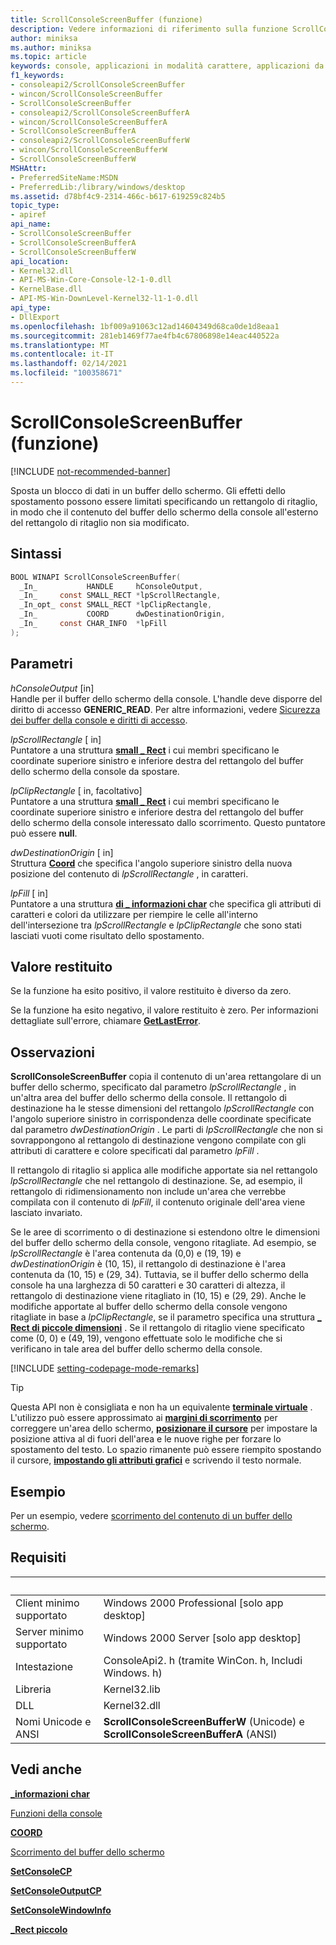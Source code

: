```yaml
---
title: ScrollConsoleScreenBuffer (funzione)
description: Vedere informazioni di riferimento sulla funzione ScrollConsoleScreenBuffer, che consente di spostare un blocco di dati in un buffer dello schermo.
author: miniksa
ms.author: miniksa
ms.topic: article
keywords: console, applicazioni in modalità carattere, applicazioni da riga di comando, applicazioni di terminale, api della console
f1_keywords:
- consoleapi2/ScrollConsoleScreenBuffer
- wincon/ScrollConsoleScreenBuffer
- ScrollConsoleScreenBuffer
- consoleapi2/ScrollConsoleScreenBufferA
- wincon/ScrollConsoleScreenBufferA
- ScrollConsoleScreenBufferA
- consoleapi2/ScrollConsoleScreenBufferW
- wincon/ScrollConsoleScreenBufferW
- ScrollConsoleScreenBufferW
MSHAttr:
- PreferredSiteName:MSDN
- PreferredLib:/library/windows/desktop
ms.assetid: d78bf4c9-2314-466c-b617-619259c824b5
topic_type:
- apiref
api_name:
- ScrollConsoleScreenBuffer
- ScrollConsoleScreenBufferA
- ScrollConsoleScreenBufferW
api_location:
- Kernel32.dll
- API-MS-Win-Core-Console-l2-1-0.dll
- KernelBase.dll
- API-MS-Win-DownLevel-Kernel32-l1-1-0.dll
api_type:
- DllExport
ms.openlocfilehash: 1bf009a91063c12ad14604349d68ca0de1d8eaa1
ms.sourcegitcommit: 281eb1469f77ae4fb4c67806898e14eac440522a
ms.translationtype: MT
ms.contentlocale: it-IT
ms.lasthandoff: 02/14/2021
ms.locfileid: "100358671"
---
```

# <a name="scrollconsolescreenbuffer-function"></a>ScrollConsoleScreenBuffer (funzione)

[!INCLUDE [not-recommended-banner](./includes/not-recommended-banner.md)]

Sposta un blocco di dati in un buffer dello schermo. Gli effetti dello spostamento possono essere limitati specificando un rettangolo di ritaglio, in modo che il contenuto del buffer dello schermo della console all'esterno del rettangolo di ritaglio non sia modificato.

## <a name="syntax"></a>Sintassi

```C
BOOL WINAPI ScrollConsoleScreenBuffer(
  _In_           HANDLE     hConsoleOutput,
  _In_     const SMALL_RECT *lpScrollRectangle,
  _In_opt_ const SMALL_RECT *lpClipRectangle,
  _In_           COORD      dwDestinationOrigin,
  _In_     const CHAR_INFO  *lpFill
);
```

## <a name="parameters"></a>Parametri

*hConsoleOutput* \[in\]  
Handle per il buffer dello schermo della console. L'handle deve disporre del diritto di accesso **GENERIC\_READ**. Per altre informazioni, vedere [Sicurezza dei buffer della console e diritti di accesso](console-buffer-security-and-access-rights.md).

*lpScrollRectangle* \[ in\]  
Puntatore a una struttura [**small \_ Rect**](small-rect-str.md) i cui membri specificano le coordinate superiore sinistro e inferiore destra del rettangolo del buffer dello schermo della console da spostare.

*lpClipRectangle* \[ in, facoltativo\]  
Puntatore a una struttura [**small \_ Rect**](small-rect-str.md) i cui membri specificano le coordinate superiore sinistro e inferiore destra del rettangolo del buffer dello schermo della console interessato dallo scorrimento. Questo puntatore può essere **null**.

*dwDestinationOrigin* \[ in\]  
Struttura [**Coord**](coord-str.md) che specifica l'angolo superiore sinistro della nuova posizione del contenuto di *lpScrollRectangle* , in caratteri.

*lpFill* \[ in\]  
Puntatore a una struttura [**di \_ informazioni char**](char-info-str.md) che specifica gli attributi di caratteri e colori da utilizzare per riempire le celle all'interno dell'intersezione tra *lpScrollRectangle* e *lpClipRectangle* che sono stati lasciati vuoti come risultato dello spostamento.

## <a name="return-value"></a>Valore restituito

Se la funzione ha esito positivo, il valore restituito è diverso da zero.

Se la funzione ha esito negativo, il valore restituito è zero. Per informazioni dettagliate sull'errore, chiamare [**GetLastError**](/windows/win32/api/errhandlingapi/nf-errhandlingapi-getlasterror).

## <a name="remarks"></a>Osservazioni

**ScrollConsoleScreenBuffer** copia il contenuto di un'area rettangolare di un buffer dello schermo, specificato dal parametro *lpScrollRectangle* , in un'altra area del buffer dello schermo della console. Il rettangolo di destinazione ha le stesse dimensioni del rettangolo *lpScrollRectangle* con l'angolo superiore sinistro in corrispondenza delle coordinate specificate dal parametro *dwDestinationOrigin* . Le parti di *lpScrollRectangle* che non si sovrappongono al rettangolo di destinazione vengono compilate con gli attributi di carattere e colore specificati dal parametro *lpFill* .

Il rettangolo di ritaglio si applica alle modifiche apportate sia nel rettangolo *lpScrollRectangle* che nel rettangolo di destinazione. Se, ad esempio, il rettangolo di ridimensionamento non include un'area che verrebbe compilata con il contenuto di *lpFill*, il contenuto originale dell'area viene lasciato invariato.

Se le aree di scorrimento o di destinazione si estendono oltre le dimensioni del buffer dello schermo della console, vengono ritagliate. Ad esempio, se *lpScrollRectangle* è l'area contenuta da (0,0) e (19, 19) e *dwDestinationOrigin* è (10, 15), il rettangolo di destinazione è l'area contenuta da (10, 15) e (29, 34). Tuttavia, se il buffer dello schermo della console ha una larghezza di 50 caratteri e 30 caratteri di altezza, il rettangolo di destinazione viene ritagliato in (10, 15) e (29, 29). Anche le modifiche apportate al buffer dello schermo della console vengono ritagliate in base a *lpClipRectangle*, se il parametro specifica una struttura [**\_ Rect di piccole dimensioni**](small-rect-str.md) . Se il rettangolo di ritaglio viene specificato come (0, 0) e (49, 19), vengono effettuate solo le modifiche che si verificano in tale area del buffer dello schermo della console.

[!INCLUDE [setting-codepage-mode-remarks](./includes/setting-codepage-mode-remarks.md)]

> [!TIP]
> Questa API non è consigliata e non ha un equivalente **[terminale virtuale](console-virtual-terminal-sequences.md)** . L'utilizzo può essere approssimato ai **[margini di scorrimento](console-virtual-terminal-sequences.md#scrolling-margins)** per correggere un'area dello schermo, **[posizionare il cursore](console-virtual-terminal-sequences.md#cursor-positioning)** per impostare la posizione attiva al di fuori dell'area e le nuove righe per forzare lo spostamento del testo. Lo spazio rimanente può essere riempito spostando il cursore, **[impostando gli attributi grafici](console-virtual-terminal-sequences.md#text-formatting)** e scrivendo il testo normale.

## <a name="examples"></a>Esempio

Per un esempio, vedere [scorrimento del contenuto di un buffer dello schermo](scrolling-a-screen-buffer-s-contents.md).

## <a name="requirements"></a>Requisiti

| &nbsp; | &nbsp; |
|-|-|
| Client minimo supportato | Windows 2000 Professional \[solo app desktop\] |
| Server minimo supportato | Windows 2000 Server \[solo app desktop\] |
| Intestazione | ConsoleApi2. h (tramite WinCon. h, Includi Windows. h) |
| Libreria | Kernel32.lib |
| DLL | Kernel32.dll |
| Nomi Unicode e ANSI | **ScrollConsoleScreenBufferW** (Unicode) e **ScrollConsoleScreenBufferA** (ANSI) |

## <a name="see-also"></a>Vedi anche

[**\_informazioni char**](char-info-str.md)

[Funzioni della console](console-functions.md)

[**COORD**](coord-str.md)

[Scorrimento del buffer dello schermo](scrolling-the-screen-buffer.md)

[**SetConsoleCP**](setconsolecp.md)

[**SetConsoleOutputCP**](setconsoleoutputcp.md)

[**SetConsoleWindowInfo**](setconsolewindowinfo.md)

[**\_Rect piccolo**](small-rect-str.md)
